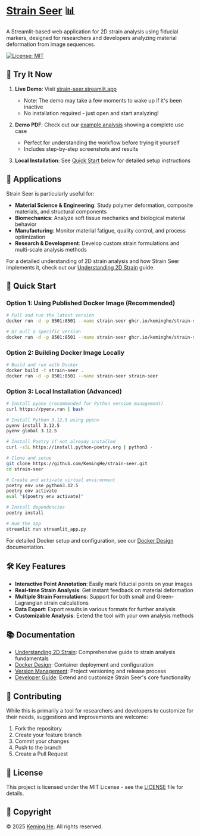 # [Strain Seer](https://github.com/KemingHe/strain-seer) 📊

A Streamlit-based web application for 2D strain analysis using fiducial markers, designed for researchers and developers analyzing material deformation from image sequences.

[![License: MIT](https://img.shields.io/badge/License-MIT-yellow.svg)](https://opensource.org/licenses/MIT)

## 🚀 Try It Now

1. **Live Demo**: Visit [strain-seer.streamlit.app](https://strain-seer.streamlit.app)
   - Note: The demo may take a few moments to wake up if it's been inactive
   - No installation required - just open and start analyzing!

2. **Demo PDF**: Check out our [example analysis](docs/demo-analysis.pdf) showing a complete use case
   - Perfect for understanding the workflow before trying it yourself
   - Includes step-by-step screenshots and results

3. **Local Installation**: See [Quick Start](#-quick-start) below for detailed setup instructions

## 🎯 Applications

Strain Seer is particularly useful for:

- **Material Science & Engineering**: Study polymer deformation, composite materials, and structural components
- **Biomechanics**: Analyze soft tissue mechanics and biological material behavior
- **Manufacturing**: Monitor material fatigue, quality control, and process optimization
- **Research & Development**: Develop custom strain formulations and multi-scale analysis methods

For a detailed understanding of 2D strain analysis and how Strain Seer implements it, check out our [Understanding 2D Strain](docs/understanding-2d-strain.md) guide.

## 🚀 Quick Start

### Option 1: Using Published Docker Image (Recommended)

```bash
# Pull and run the latest version
docker run -d -p 8501:8501 --name strain-seer ghcr.io/keminghe/strain-seer:latest

# Or pull a specific version
docker run -d -p 8501:8501 --name strain-seer ghcr.io/keminghe/strain-seer:v1.0.0
```

### Option 2: Building Docker Image Locally

```bash
# Build and run with Docker
docker build -t strain-seer .
docker run -d -p 8501:8501 --name strain-seer strain-seer
```

### Option 3: Local Installation (Advanced)

```bash
# Install pyenv (recommended for Python version management)
curl https://pyenv.run | bash

# Install Python 3.12.5 using pyenv
pyenv install 3.12.5
pyenv global 3.12.5

# Install Poetry if not already installed
curl -sSL https://install.python-poetry.org | python3 -

# Clone and setup
git clone https://github.com/KemingHe/strain-seer.git
cd strain-seer

# Create and activate virtual environment
poetry env use python3.12.5
poetry env activate
eval "$(poetry env activate)"

# Install dependencies
poetry install

# Run the app
streamlit run streamlit_app.py
```

For detailed Docker setup and configuration, see our [Docker Design](docs/docker-design.md) documentation.

## 🛠️ Key Features

- **Interactive Point Annotation**: Easily mark fiducial points on your images
- **Real-time Strain Analysis**: Get instant feedback on material deformation
- **Multiple Strain Formulations**: Support for both small and Green-Lagrangian strain calculations
- **Data Export**: Export results in various formats for further analysis
- **Customizable Analysis**: Extend the tool with your own analysis methods

## 📚 Documentation

- [Understanding 2D Strain](docs/understanding-2d-strain.md): Comprehensive guide to strain analysis fundamentals
- [Docker Design](docs/docker-design.md): Container deployment and configuration
- [Version Management](docs/version-management.md): Project versioning and release process
- [Developer Guide](docs/developer-guide.md): Extend and customize Strain Seer's core functionality

## 🤝 Contributing

While this is primarily a tool for researchers and developers to customize for their needs, suggestions and improvements are welcome:

1. Fork the repository
2. Create your feature branch
3. Commit your changes
4. Push to the branch
5. Create a Pull Request

## 📄 License

This project is licensed under the MIT License - see the [LICENSE](https://github.com/KemingHe/strain-seer/blob/main/LICENSE) file for details.

## 📝 Copyright

© 2025 [Keming He](https://github.com/KemingHe). All rights reserved.
